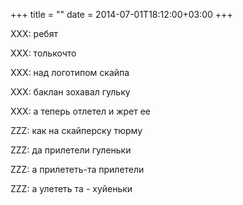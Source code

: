+++
title = ""
date = 2014-07-01T18:12:00+03:00
+++

XXX: ребят


XXX: толькочто


XXX: над логотипом скайпа


XXX: баклан зохавал гульку


XXX: а теперь отлетел и жрет ее


ZZZ: как на скайперску тюрму


ZZZ: да прилетели гуленьки


ZZZ: а прилететь-та прилетели


ZZZ: а улететь та - хуйеньки


